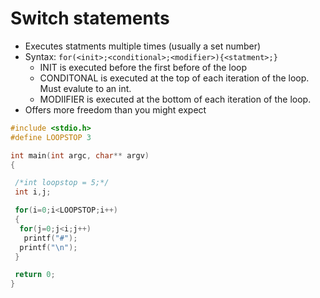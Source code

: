 # Switch statements
- Executes statments multiple times (usually a set number)
- Syntax: `for(<init>;<conditional>;<modifier>){<statment>;}`
   - INIT is executed before the first before of the loop
   - CONDITONAL is executed at the top of each iteration of the loop. Must evalute to an int.
   - MODIIFIER is executed at the bottom of each iteration of the loop.
- Offers more freedom than you might expect

```c
#include <stdio.h>
#define LOOPSTOP 3

int main(int argc, char** argv)
{

 /*int loopstop = 5;*/
 int i,j;

 for(i=0;i<LOOPSTOP;i++)
 {
  for(j=0;j<i;j++)
   printf("#");
  printf("\n");
 }

 return 0;
}
```
